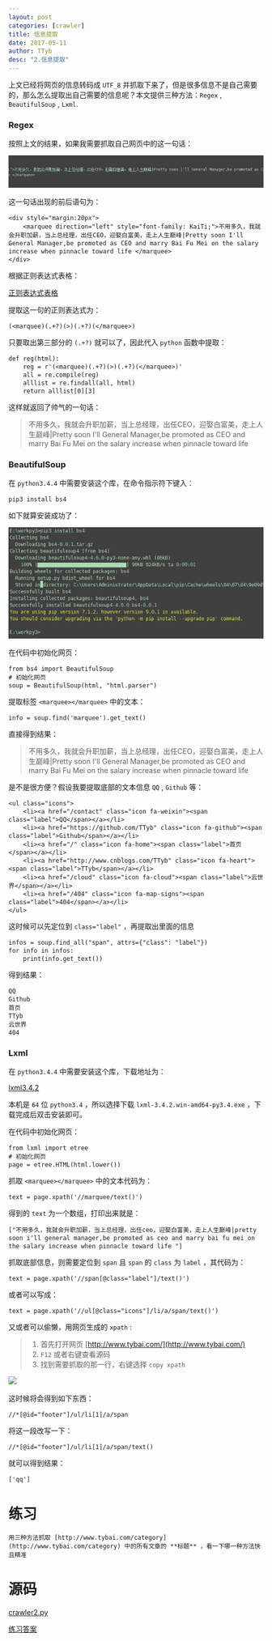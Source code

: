 ```yaml
---
layout: post
categories: [crawler]
title: 信息提取
date: 2017-05-11
author: TTyb
desc: "2.信息提取"
---
```


上文已经将网页的信息转码成 `UTF_8` 并抓取下来了，但是很多信息不是自己需要的，那么怎么提取出自己需要的信息呢？本文提供三种方法：`Regex` , `BeautifulSoup` , `Lxml`.

### Regex

按照上文的结果，如果我需要抓取自己网页中的这一句话：

<img  src="/img/crawler2/result1.jpg"/>

这一句话出现的前后语句为：

```
<div style="margin:20px">
	<marquee direction="left" style="font-family: KaiTi;">不用多久，我就会升职加薪，当上总经理，出任CEO，迎娶白富美，走上人生巅峰|Pretty soon I'll General Manager,be promoted as CEO and marry Bai Fu Mei on the salary increase when pinnacle toward life </marquee>
</div>
```

根据正则表达式表格：

<a href="/code/crawler2/result2.png" target="_blank">正则表达式表格</a>

提取这一句的正则表达式为：

```
(<marquee)(.+?)(>)(.+?)(</marquee>)
```

只要取出第三部分的 `(.+?)` 就可以了，因此代入 `python` 函数中提取：

```
def reg(html):
    reg = r'(<marquee)(.+?)(>)(.+?)(</marquee>)'
    all = re.compile(reg)
    alllist = re.findall(all, html)
    return alllist[0][3]
```

这样就返回了帅气的一句话：

> 不用多久，我就会升职加薪，当上总经理，出任CEO，迎娶白富美，走上人生巅峰|Pretty soon I'll General Manager,be promoted as CEO and marry Bai Fu Mei on the salary increase when pinnacle toward life

### BeautifulSoup

在 `python3.4.4` 中需要安装这个库，在命令指示符下键入：

```
pip3 install bs4
```

如下就算安装成功了：

<img  src="/img/crawler2/result3.jpg"/>

在代码中初始化网页：

```
from bs4 import BeautifulSoup
# 初始化网页
soup = BeautifulSoup(html, "html.parser")
```

提取标签 `<marquee></marquee>` 中的文本：

```
info = soup.find('marquee').get_text()
```

直接得到结果：

> 不用多久，我就会升职加薪，当上总经理，出任CEO，迎娶白富美，走上人生巅峰|Pretty soon I'll General Manager,be promoted as CEO and marry Bai Fu Mei on the salary increase when pinnacle toward life

是不是很方便？假设我要提取底部的文本信息 `QQ` , `Github` 等：

```
<ul class="icons">
	<li><a href="/contact" class="icon fa-weixin"><span class="label">QQ</span></a></li>
	<li><a href="https://github.com/TTyb" class="icon fa-github"><span class="label">Github</span></a></li>
	<li><a href="/" class="icon fa-home"><span class="label">首页</span></a></li>
	<li><a href="http://www.cnblogs.com/TTyb" class="icon fa-heart"><span class="label">TTyb</span></a></li>
	<li><a href="/cloud" class="icon fa-cloud"><span class="label">云世界</span></a></li>
	<li><a href="/404" class="icon fa-map-signs"><span class="label">404</span></a></li>
</ul>
```

这时候可以先定位到 `class="label"` ，再提取出里面的信息

```
infos = soup.find_all("span", attrs={"class": "label"})
for info in infos:
    print(info.get_text())
```

得到结果：

```
QQ
Github
首页
TTyb
云世界
404
```

### Lxml

在 `python3.4.4` 中需要安装这个库，下载地址为：

[lxml3.4.2](https://pypi.python.org/pypi/lxml/3.4.2)

本机是 `64` 位 `python3.4` ，所以选择下载 `lxml-3.4.2.win-amd64-py3.4.exe` ，下载完成后双击安装即可。

在代码中初始化网页：

```
from lxml import etree
# 初始化网页
page = etree.HTML(html.lower())
```

抓取 `<marquee></marquee>` 中的文本代码为：

```
text = page.xpath('//marquee/text()')
```

得到的 `text` 为一个数组，打印出来就是：

```
["不用多久，我就会升职加薪，当上总经理，出任ceo，迎娶白富美，走上人生巅峰|pretty soon i'll general manager,be promoted as ceo and marry bai fu mei on the salary increase when pinnacle toward life "]
```

抓取底部信息，则需要定位到 `span` 且 `span` 的 `class` 为 `label` ，其代码为：

```
text = page.xpath('//span[@class="label"]/text()')
```

或者可以写成：

```
text = page.xpath('//ul[@class="icons"]/li/a/span/text()')
```

又或者可以偷懒，用网页生成的 `xpath` :

>1. 首先打开网页 [http://www.tybai.com/](http://www.tybai.com/)
>2. `F12` 或者右键查看源码
>3. 找到需要抓取的那一行，右键选择 `copy xpath`

<img  src="/img/crawler2/result4.jpg"/>

这时候将会得到如下东西：

```
//*[@id="footer"]/ul/li[1]/a/span
```

将这一段改写一下：

```
//*[@id="footer"]/ul/li[1]/a/span/text()
```

就可以得到结果：

```
['qq']
```

# 练习

```
用三种方法抓取 [http://www.tybai.com/category](http://www.tybai.com/category) 中的所有文章的 **标题** ，看一下哪一种方法快且精准
```

# 源码

<a href="/code/crawler2/crawler2.py" target="_blank">crawler2.py</a>

<a href="/code/crawler2/answer.py" target="_blank">练习答案</a>
